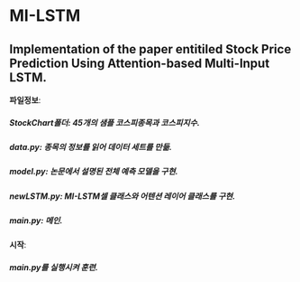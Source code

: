 # MI-LSTM

## Implementation of the paper entitiled Stock Price Prediction Using Attention-based Multi-Input LSTM.


**파일정보**:  
 ##### StockChart폴더: 45개의 샘플 코스피종목과 코스피지수.  
 ##### data.py: 종목의 정보를 읽어 데이터 세트를 만듦.  
 ##### model.py: 논문에서 설명된 전체 예측 모델을 구현.  
 ##### newLSTM.py: MI-LSTM셀 클래스와 어텐션 레이어 클래스를 구현.  
 ##### main.py: 메인.  
  
**시작**:  
 ##### main.py를 실행시켜 훈련.
